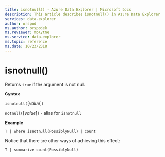 ```yaml
---
title: isnotnull() - Azure Data Explorer | Microsoft Docs
description: This article describes isnotnull() in Azure Data Explorer.
services: data-explorer
author: orspod
ms.author: orspodek
ms.reviewer: mblythe
ms.service: data-explorer
ms.topic: reference
ms.date: 10/23/2018
---
```

# isnotnull()

Returns `true` if the argument is not null.

**Syntax**

`isnotnull(`[*value*]`)`

`notnull(`[*value*]`)` - alias for `isnotnull`

**Example**

```kusto
T | where isnotnull(PossiblyNull) | count
```

Notice that there are other ways of achieving this effect:

```kusto
T | summarize count(PossiblyNull)
```